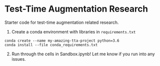 # Test-Time Augmentation Research
Starter code for test-time augmentation related research. 

1. Create a conda environment with libraries in ``requirements.txt``

```
conda create --name my-amazing-tta-project python=3.6
conda install --file conda_requirements.txt
```

2. Run through the cells in Sandbox.ipynb! Let me know if you run into any issues.
